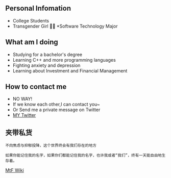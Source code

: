 ## Personal Infomation
* College Students
* Transgender Girl 🏳️‍⚧️
*Software Technology Major

## What am I doing
* Studying for a bachelor's degree
* Learning C++ and more programming languages
* Fighting anxiety and depression
* Learning about Investment and Financial Management

## How to contact me
* NO WAY!
* If we know each other,I can contact you~
* Or Send me a private message on Twitter
* [MY Twitter](https://x.com/pdlforSASAS2)  

## 夹带私货
```
不向焦虑与抑郁投降，这个世界终会有我们存在的地方

如果你能记住我的名字，如果你们都能记住我的名字，也许我或者“我们”，终有一天能自由地生存着。
```
[MtF Wiki](https://github.com/project-trans/MtF-wiki)
